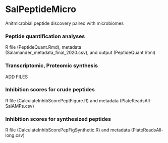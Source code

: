 # SalPeptideMicro
Anitmicrobial peptide discovery paired with microbiomes

### Peptide quantification analyses
R file (PeptideQuant.Rmd), metadata (Salamander_metadata_final_2020.csv), and output (PeptideQuant.html)

### Transcriptomic, Proteomic synthesis
ADD FILES

### Inhibition scores for crude peptides
R file (CalculateInhibScorePeptFigure.R) and metadata (PlateReadsAll-SalAMPs.csv)

### Inhibition scores for synthesized peptides
R file (CalculateInhibScorePepFigSynthetic.R) and metadata (PlateReadsAll-long.csv)
